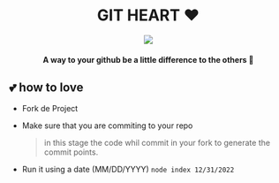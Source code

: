 <h1 align='center'>
  GIT HEART ❤️
</h1>

<p align="center">
  <img src="https://github.com/GustavoFarias2/ReadMeImages/blob/master/corações.png" />
</p>

<h4 align='center'>
  A way to your github be a little difference to the others 🤭
</h4>

## 💕 how to love

- Fork de Project
- Make sure that you are commiting to your repo

  > in this stage the code whil commit in your fork to generate the commit points.

- Run it using a date (MM/DD/YYYY) `node index 12/31/2022`